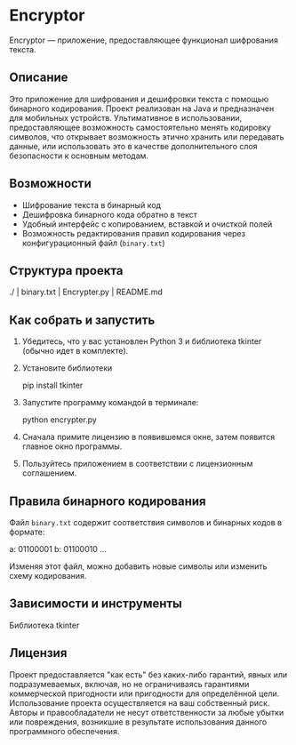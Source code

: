 # Encryptor

Encryptor — приложение, предоставляющее функционал шифрования текста.

## Описание

Это приложение для шифрования и дешифровки текста с помощью бинарного кодирования.
Проект реализован на Java и предназначен для мобильных устройств.
Ультимативное в использовании, предоставляющее возможность самостоятельно менять кодировку символов, что открывает возможность этично хранить или передавать данные, или использовать это в качестве дополнительного слоя безопасности к основным методам.

## Возможности

- Шифрование текста в бинарный код  
- Дешифровка бинарного кода обратно в текст  
- Удобный интерфейс с копированием, вставкой и очисткой полей  
- Возможность редактирования правил кодирования через конфигурационный файл (`binary.txt`)

## Структура проекта

./
|    binary.txt
|    Encrypter.py
|    README.md

## Как собрать и запустить

1. Убедитесь, что у вас установлен Python 3 и библиотека tkinter (обычно идет в комплекте).

2. Установите библиотеки

    pip install tkinter

2. Запустите программу командой в терминале:

    python encrypter.py

4. Сначала примите лицензию в появившемся окне, затем появится главное окно программы.

5. Пользуйтесь приложением в соответствии с лицензионным соглашением.

## Правила бинарного кодирования

Файл `binary.txt` содержит соответствия символов и бинарных кодов в формате:

a: 01100001
b: 01100010
...

Изменяя этот файл, можно добавить новые символы или изменить схему кодирования.

## Зависимости и инструменты

Библиотека tkinter

## Лицензия

Проект предоставляется "как есть" без каких-либо гарантий, явных или подразумеваемых, включая, но не ограничиваясь гарантиями коммерческой пригодности или пригодности для определённой цели.
Использование проекта осуществляется на ваш собственный риск. Авторы и правообладатели не несут ответственности за любые убытки или повреждения, возникшие в результате использования данного программного обеспечения.
